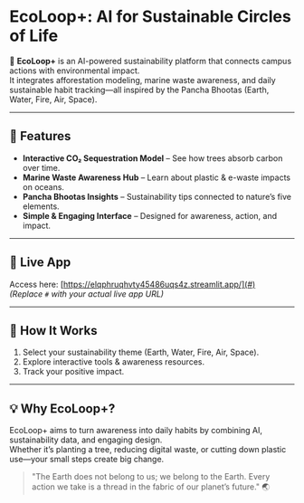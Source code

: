 # EcoLoop+: AI for Sustainable Circles of Life

🌱 **EcoLoop+** is an AI-powered sustainability platform that connects campus actions with environmental impact.  
It integrates afforestation modeling, marine waste awareness, and daily sustainable habit tracking—all inspired by the Pancha Bhootas (Earth, Water, Fire, Air, Space).

---

## 🌟 Features

- **Interactive CO₂ Sequestration Model** – See how trees absorb carbon over time.  
- **Marine Waste Awareness Hub** – Learn about plastic & e-waste impacts on oceans.  
- **Pancha Bhootas Insights** – Sustainability tips connected to nature’s five elements.  
- **Simple & Engaging Interface** – Designed for awareness, action, and impact.

---

## 🔗 Live App

Access here: [https://elqphruqhvty45486uqs4z.streamlit.app/](#)  
*(Replace `#` with your actual live app URL)*

---

## 📌 How It Works

1. Select your sustainability theme (Earth, Water, Fire, Air, Space).  
2. Explore interactive tools & awareness resources.  
3. Track your positive impact.

---

## 💡 Why EcoLoop+?

EcoLoop+ aims to turn awareness into daily habits by combining AI, sustainability data, and engaging design.  
Whether it’s planting a tree, reducing digital waste, or cutting down plastic use—your small steps create big change.

> "The Earth does not belong to us; we belong to the Earth. Every action we take is a thread in the fabric of our planet’s future." 🌏

